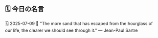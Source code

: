 ## 🗓️ 今日の名言

<!--START_SECTION:quote-->
🗓️ 2025-07-09
💬 "The more sand that has escaped from the hourglass of our life, the clearer we should see through it." — Jean-Paul Sartre
<!--END_SECTION:quote-->
